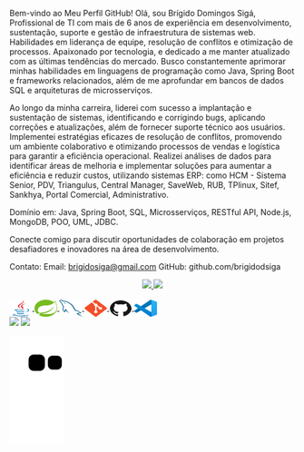 Bem-vindo ao Meu Perfil GitHub!
Olá, sou Brígido Domingos Sigá, Profissional de TI com mais de 6 anos de experiência em desenvolvimento, sustentação, suporte e gestão de infraestrutura de sistemas web. Habilidades em liderança de equipe, resolução de conflitos e otimização de processos. Apaixonado por tecnologia, e dedicado a me manter atualizado com as últimas tendências do mercado. Busco constantemente aprimorar minhas habilidades em linguagens de programação como Java, Spring Boot e frameworks relacionados, além de me aprofundar em bancos de dados SQL e arquiteturas de microsserviços.

Ao longo da minha carreira, liderei com sucesso a implantação e sustentação de sistemas, identificando e corrigindo bugs, aplicando correções e atualizações, além de fornecer suporte técnico aos usuários. Implementei estratégias eficazes de resolução de conflitos, promovendo um ambiente colaborativo e otimizando processos de vendas e logística para garantir a eficiência operacional. Realizei análises de dados para identificar áreas de melhoria e implementar soluções para aumentar a eficiência e reduzir custos, utilizando sistemas ERP: como HCM - Sistema Senior, PDV, Triangulus, Central Manager, SaveWeb, RUB, TPlinux, Sitef, Sankhya, Portal Comercial, Administrativo.

Domínio em: Java, Spring Boot, SQL, Microsserviços, RESTful API, Node.js, MongoDB, POO, UML, JDBC.

Conecte comigo para discutir oportunidades de colaboração em projetos desafiadores e inovadores na área de desenvolvimento.

Contato:
Email: brigidosiga@gmail.com
GitHub: github.com/brigidodsiga

<div align="center">
  <a href="https://github.com/BrigidoDsiga">
  <img height="180em" src="https://github-readme-stats.vercel.app/api?username=BrigidoDsiga&show_icons=true&theme=blue-green&include_all_commits=true&count_private=true"/>
  <img height="180em" src="https://github-readme-stats.vercel.app/api/top-langs/?username=BrigidoDsiga&layout=compact&langs_count=7&theme=chartreuse-dark"/>
</div>
 <div style="display: inline_block"><br>
  <img align="center" alt="Brigido-Java" height="30" width="40" src="https://raw.githubusercontent.com/devicons/devicon/master/icons/java/java-original.svg"> 
   <img align="center" alt="Spring" height="30" width="40" src="https://raw.githubusercontent.com/devicons/devicon/master/icons/spring/spring-original.svg">
  <img align="center" alt="SQL" height="30" width="40" src="https://raw.githubusercontent.com/devicons/devicon/master/icons/mysql/mysql-original.svg">
  <img align="center" alt="Brigido-Git" height="30" width="40" src="https://raw.githubusercontent.com/devicons/devicon/master/icons/git/git-original.svg">
  <img align="center" alt="Brigido-Github" height="30" width="40" src="https://raw.githubusercontent.com/devicons/devicon/master/icons/github/github-original.svg"> 
   <img align="center" alt="VSCode" height="30" width="40" src="https://raw.githubusercontent.com/devicons/devicon/master/icons/vscode/vscode-original.svg">
</div>
 
<div> 
   <a href = "mailto:brigidosiga@gmail.com"><img src="https://img.shields.io/badge/-Gmail-%23333?style=for-the-badge&logo=gmail&logoColor=white" target="_blank"></a>
  <a href="https://www.linkedin.com/in/br%C3%ADgido-siga-b70a1717a" target="_blank"><img src="https://img.shields.io/badge/-LinkedIn-%230077B5?style=for-the-badge&logo=linkedin&logoColor=white" target="_blank"></a> 
  
  ![Snake animation](https://github.com/rafaballerini/rafaballerini/blob/output/github-contribution-grid-snake.svg)
  
</div>

